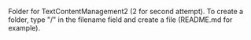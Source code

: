 Folder for TextContentManagement2 (2 for second attempt).
To create a folder, type "/" in the filename field and create a file (README.md for example).
